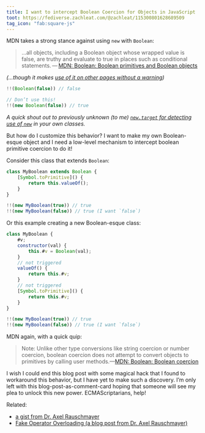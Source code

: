 ```yaml
---
title: I want to intercept Boolean Coercion for Objects in JavaScript
toot: https://fediverse.zachleat.com/@zachleat/115300801628689509
tag_icon: "fab:square-js"
---
```

MDN takes a strong stance against using `new` with `Boolean`:

> …all objects, including a Boolean object whose wrapped value is false, are truthy and evaluate to true in places such as conditional statements. — [MDN: Boolean: Boolean primitives and Boolean objects](https://developer.mozilla.org/en-US/docs/Web/JavaScript/Reference/Global_Objects/Boolean#boolean_primitives_and_boolean_objects)

_(…though it makes [use of it on other pages without a warning](https://developer.mozilla.org/en-US/docs/Web/JavaScript/Reference/Global_Objects/Boolean/valueOf))_

```js
!!(Boolean(false)) // false

// Don’t use this!
!!(new Boolean(false)) // true
```

_A quick shout out to previously unknown (to me) [`new.target` for detecting use of `new`](https://developer.mozilla.org/en-US/docs/Web/JavaScript/Reference/Operators/new.target) in your own classes._

But how do I customize this behavior? I want to make my own Boolean-esque object and I need a low-level mechanism to intercept boolean primitive coercion to do it!

Consider this class that extends `Boolean`:

```js
class MyBoolean extends Boolean {
	[Symbol.toPrimitive]() {
		return this.valueOf();
	}
}

!!(new MyBoolean(true)) // true
!!(new MyBoolean(false)) // true (I want `false`)
```

Or this example creating a new Boolean-esque class:

```js
class MyBoolean {
	#v;
	constructor(val) {
		this.#v = Boolean(val);
	}
	// not triggered
	valueOf() {
		return this.#v;
	}
	// not triggered
	[Symbol.toPrimitive]() {
		return this.#v;
	}
}

!!(new MyBoolean(true)) // true
!!(new MyBoolean(false)) // true (I want `false`)
```

MDN again, with a quick quip:

> Note: Unlike other type conversions like string coercion or number coercion, boolean coercion does not attempt to convert objects to primitives by calling user methods.—[MDN: Boolean: Boolean coercion](https://developer.mozilla.org/en-US/docs/Web/JavaScript/Reference/Global_Objects/Boolean#boolean_coercion)

I wish I could end this blog post with some magical hack that I found to workaround this behavior, but I have yet to make such a discovery. I’m only left with this blog-post-as-comment-card hoping that someone will see my plea to unlock this new power. ECMAScriptarians, help!

Related:

- [a gist from Dr. Axel Rauschmayer](https://gist.github.com/rauschma/505256190982dec4f66dbf0a28872db4)
- [Fake Operator Overloading (a blog post from Dr. Axel Rauschmayer)](https://2ality.com/2011/12/fake-operator-overloading.html)
